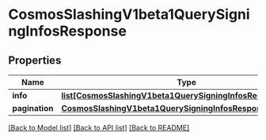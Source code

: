 # CosmosSlashingV1beta1QuerySigningInfosResponse

## Properties
Name | Type | Description | Notes
------------ | ------------- | ------------- | -------------
**info** | [**list[CosmosSlashingV1beta1QuerySigningInfosResponseInfo]**](CosmosSlashingV1beta1QuerySigningInfosResponseInfo.md) |  | [optional] 
**pagination** | [**CosmosSlashingV1beta1QuerySigningInfosResponsePagination**](CosmosSlashingV1beta1QuerySigningInfosResponsePagination.md) |  | [optional] 

[[Back to Model list]](../README.md#documentation-for-models) [[Back to API list]](../README.md#documentation-for-api-endpoints) [[Back to README]](../README.md)

